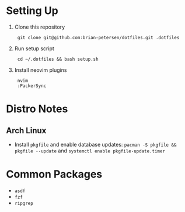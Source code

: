 # Setting Up

1. Clone this repository

        git clone git@github.com:brian-petersen/dotfiles.git .dotfiles

2. Run setup script

        cd ~/.dotfiles && bash setup.sh

3. Install neovim plugins

        nvim
        :PackerSync

# Distro Notes

## Arch Linux

- Install `pkgfile` and enable database updates: `pacman -S pkgfile && pkgfile --update` and `systemctl enable pkgfile-update.timer`

# Common Packages

- `asdf`
- `fzf`
- `ripgrep`
